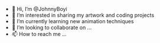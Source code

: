 - 👋 Hi, I’m @JohnnyBoyi
- 👀 I’m interested in sharing my artwork and coding projects
- 🌱 I’m currently learning new animation techniques
- 💞️ I’m looking to collaborate on ...
- 📫 How to reach me ...

<!---
JohnnyBoyi/JohnnyBoyi is a ✨ special ✨ repository because its `README.md` (this file) appears on your GitHub profile.
You can click the Preview link to take a look at your changes.
--->
